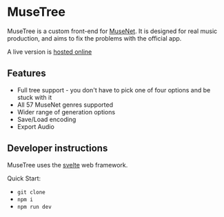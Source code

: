 # MuseTree

MuseTree is a custom front-end for [MuseNet](https://openai.com/blog/musenet/).
It is designed for real music production, and aims to fix the problems with the official app.

A live version is [hosted online](http://musetree.stevenwaterman.uk)

## Features

* Full tree support - you don't have to pick one of four options and be stuck with it
* All 57 MuseNet genres supported
* Wider range of generation options
* Save/Load encoding
* Export Audio

## Developer instructions

MuseTree uses the [svelte](https://svelte.dev/) web framework.

Quick Start:

* `git clone`
* `npm i`
* `npm run dev`
